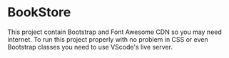 # BookStore
This project contain Bootstrap and Font Awesome CDN so you may need internet.
To run this project properly with no problem in CSS or even Bootstrap classes you need to use VScode's live server.
